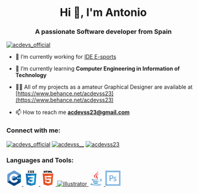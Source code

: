 <h1 align="center">Hi 👋, I'm Antonio</h1>
<h3 align="center">A passionate Software developer from Spain</h3>

<p align="left"> <a href="https://twitter.com/acdevs_official" target="blank"><img src="https://img.shields.io/twitter/follow/acdevs_official?logo=twitter&style=for-the-badge" alt="acdevs_official" /></a> </p>

- 🔭 I’m currently working for [IDE E-sports](https://twitter.com/IDEsportsGG)

- 🌱 I’m currently learning **Computer Engineering in Information of Technology**

- 👨‍💻 All of my projects as a amateur Graphical Designer are available at [https://www.behance.net/acdevss23](https://www.behance.net/acdevss23)

- 📫 How to reach me **acdevss23@gmail.com**

<h3 align="left">Connect with me:</h3>
<p align="left">
<a href="https://twitter.com/acdevs_official" target="blank"><img align="center" src="https://raw.githubusercontent.com/rahuldkjain/github-profile-readme-generator/master/src/images/icons/Social/twitter.svg" alt="acdevs_official" height="30" width="40" /></a>
<a href="https://instagram.com/acdevss__" target="blank"><img align="center" src="https://raw.githubusercontent.com/rahuldkjain/github-profile-readme-generator/master/src/images/icons/Social/instagram.svg" alt="acdevss__" height="30" width="40" /></a>
<a href="https://www.behance.net/acdevss23" target="blank"><img align="center" src="https://raw.githubusercontent.com/rahuldkjain/github-profile-readme-generator/master/src/images/icons/Social/behance.svg" alt="acdevss23" height="30" width="40" /></a>
</p>

<h3 align="left">Languages and Tools:</h3>
<p align="left"> <a href="https://www.w3schools.com/cpp/" target="_blank" rel="noreferrer"> <img src="https://raw.githubusercontent.com/devicons/devicon/master/icons/cplusplus/cplusplus-original.svg" alt="cplusplus" width="40" height="40"/> </a> <a href="https://www.w3schools.com/css/" target="_blank" rel="noreferrer"> <img src="https://raw.githubusercontent.com/devicons/devicon/master/icons/css3/css3-original-wordmark.svg" alt="css3" width="40" height="40"/> </a> <a href="https://www.w3.org/html/" target="_blank" rel="noreferrer"> <img src="https://raw.githubusercontent.com/devicons/devicon/master/icons/html5/html5-original-wordmark.svg" alt="html5" width="40" height="40"/> </a> <a href="https://www.adobe.com/in/products/illustrator.html" target="_blank" rel="noreferrer"> <img src="https://www.vectorlogo.zone/logos/adobe_illustrator/adobe_illustrator-icon.svg" alt="illustrator" width="40" height="40"/> </a> <a href="https://www.java.com" target="_blank" rel="noreferrer"> <img src="https://raw.githubusercontent.com/devicons/devicon/master/icons/java/java-original.svg" alt="java" width="40" height="40"/> </a> <a href="https://www.photoshop.com/en" target="_blank" rel="noreferrer"> <img src="https://raw.githubusercontent.com/devicons/devicon/master/icons/photoshop/photoshop-line.svg" alt="photoshop" width="40" height="40"/> </a> </p>
